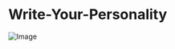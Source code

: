 # Write-Your-Personality

![Image](https://i.pinimg.com/640x/91/37/12/913712512affb22f9cfae793802e978e.png)

